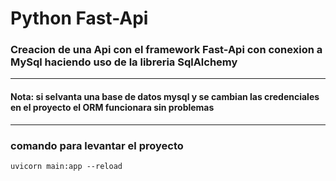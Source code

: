 # Python Fast-Api
### Creacion de una Api con el framework Fast-Api con conexion a MySql haciendo uso de la libreria SqlAlchemy


---
#### Nota: si selvanta una base de datos mysql y se cambian las credenciales en el proyecto el ORM funcionara sin problemas 
------
### comando para levantar el proyecto

```
uvicorn main:app --reload
```
